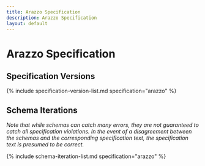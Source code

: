 ```yaml
---
title: Arazzo Specification
description: Arazzo Specification
layout: default
---
```


# Arazzo Specification

## Specification Versions

{% include specification-version-list.md specification="arazzo" %}

## Schema Iterations

_Note that while schemas can catch many errors, they are not guaranteed to catch all specification violations.  In the event of a disagreement between the schemas and the corresponding specification text, the specification text is presumed to be correct._

{% include schema-iteration-list.md specification="arazzo" %}
